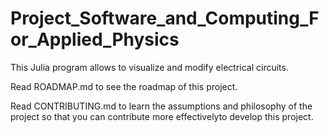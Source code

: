 # Project_Software_and_Computing_For_Applied_Physics
This Julia program allows to visualize and modify electrical circuits.

Read ROADMAP.md to see the roadmap of this project.

Read CONTRIBUTING.md to learn the assumptions and philosophy of the project so that you can contribute more effectivelyto develop this project.
